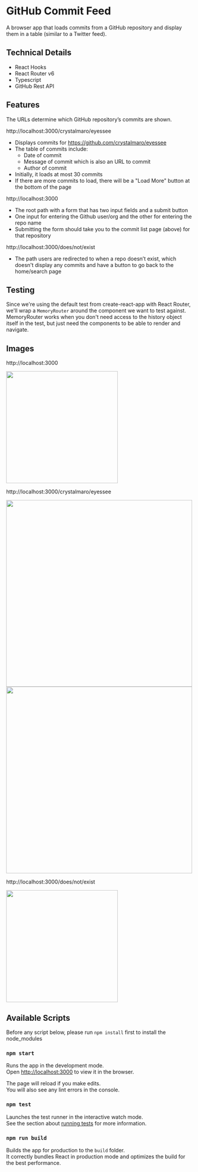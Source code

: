 # GitHub Commit Feed 
A browser app that loads commits from a GitHub repository and display them in a table (similar to a Twitter feed).

## Technical Details
- React Hooks
- React Router v6
- Typescript
- GitHub Rest API

## Features
The URLs determine which GitHub repository’s commits are shown.

http://localhost:3000/crystalmaro/eyessee
  - Displays commits for https://github.com/crystalmaro/eyessee
  - The table of commits include:
    - Date of commit
    - Message of commit which is also an URL to commit
    - Author of commit
  - Initially, it loads at most 30 commits
  - If there are more commits to load, there will be a "Load More" button at the bottom of the page

http://localhost:3000
  - The root path with a form that has two input fields and a submit button
  - One input for entering the Github user/org and the other for entering the repo name
  - Submitting the form should take you to the commit list page (above) for that repository

http://localhost:3000/does/not/exist
  - The path users are redirected to when a repo doesn’t exist, which doesn't display any commits and have a button to go back to the home/search page

## Testing
Since we're using the default test from create-react-app with React Router, we'll wrap a `MemoryRouter` around the component we want to test against. MemoryRouter works when you don't need access to the history object itself in the test, but just need the components to be able to render and navigate.

## Images
http://localhost:3000

<img src="https://user-images.githubusercontent.com/30251553/155826019-5eff5ef3-7ca5-4079-8a40-fc6199edda16.png" width="300">

http://localhost:3000/crystalmaro/eyessee

<img src="https://user-images.githubusercontent.com/30251553/155825783-d3e66b32-ad5e-4583-9b9d-28a4bae59352.png" width="500">
<img src="https://user-images.githubusercontent.com/30251553/155826158-c528f2f0-3260-4d95-8baa-d27f13d5bd4e.png" width="500">

http://localhost:3000/does/not/exist

<img src="https://user-images.githubusercontent.com/30251553/155825907-e7fd41d9-ebeb-4ced-8b87-019d9a6fd3e4.png" width="300">


## Available Scripts

Before any script below, please run `npm install` first to install the node_modules
### `npm start`

Runs the app in the development mode.\
Open [http://localhost:3000](http://localhost:3000) to view it in the browser.

The page will reload if you make edits.\
You will also see any lint errors in the console.

### `npm test`

Launches the test runner in the interactive watch mode.\
See the section about [running tests](https://facebook.github.io/create-react-app/docs/running-tests) for more information.

### `npm run build`

Builds the app for production to the `build` folder.\
It correctly bundles React in production mode and optimizes the build for the best performance.

